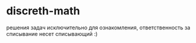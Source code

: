 # discreth-math
решения задач исключительно для ознакомления, ответственность за списывание несет списывающий :)

